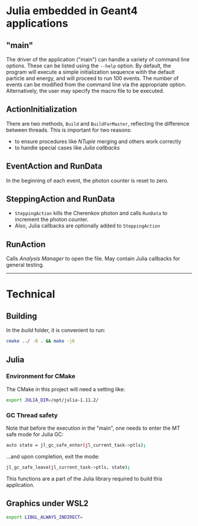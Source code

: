 # Julia embedded in Geant4 applications

## "main"

The driver of the application ("main") can handle a variety of command line
options. These can be listed using the `--help` option. By default, the program
will execute a simple initialization sequence witih the default particle and energy,
and will proceed to run 100 events. The number of events can be modified from the command
line via the appropriate option. Alternatively, the user may specify the macro file
to be executed.

## ActionInitialization

There are two methods, `Build` and `BuildForMaster`, reflecting the difference between threads.
This is important for two reasons:
* to ensure procedures like _NTuple_ merging and others work correctly
* to handle special cases like _Julia callbacks_

## EventAction and RunData

In the beginning of each event, the photon counter is reset to zero.

## SteppingAction and RunData

* `SteppingAction` kills the Cherenkov photon and calls `RunData` to increment the photon counter.
* Also, Julia callbacks are optionally added to `SteppingAction`


## RunAction

Calls _Analysis Manager_ to open the file. May contain Julia callbacks for general testing.


---

# Technical

## Building

In the _build_ folder, it is convenient to run:

```bash
cmake ../ -B . && make -j6
```


## Julia

### Environment for CMake
The CMake in this project will need a setting like:
```bash
export JULIA_DIR=/opt/julia-1.11.2/
```
### GC Thread safety

Note that before the execution in the "main", one  needs to enter the MT safe mode for Julia GC:
```bash
auto state = jl_gc_safe_enter(jl_current_task->ptls);
```

...and upon completion, exit the mode:
```bash
jl_gc_safe_leave(jl_current_task->ptls, state);
```
This functions are a part of the Julia library required to build this application.


## Graphics under WSL2

```bash
export LIBGL_ALWAYS_INDIRECT=
```

